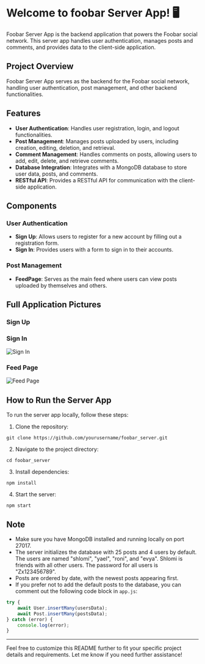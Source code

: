 # Welcome to foobar Server App! 🖥️

Foobar Server App is the backend application that powers the Foobar social network. This server app handles user authentication, manages posts and comments, and provides data to the client-side application.

## Project Overview

Foobar Server App serves as the backend for the Foobar social network, handling user authentication, post management, and other backend functionalities.

## Features

- **User Authentication**: Handles user registration, login, and logout functionalities.
- **Post Management**: Manages posts uploaded by users, including creation, editing, deletion, and retrieval.
- **Comment Management**: Handles comments on posts, allowing users to add, edit, delete, and retrieve comments.
- **Database Integration**: Integrates with a MongoDB database to store user data, posts, and comments.
- **RESTful API**: Provides a RESTful API for communication with the client-side application.

## Components

### User Authentication

- **Sign Up**: Allows users to register for a new account by filling out a registration form.
- **Sign In**: Provides users with a form to sign in to their accounts.

### Post Management

- **FeedPage**: Serves as the main feed where users can view posts uploaded by themselves and others.

## Full Application Pictures

### Sign Up




### Sign In

![Sign In](signin_screen.png)

### Feed Page

![Feed Page](post_feed.png)

## How to Run the Server App

To run the server app locally, follow these steps:

1. Clone the repository:

```
git clone https://github.com/yourusername/foobar_server.git
```

2. Navigate to the project directory:

```
cd foobar_server
```

3. Install dependencies:

```
npm install
```

4. Start the server:

```
npm start
```

## Note

- Make sure you have MongoDB installed and running locally on port 27017.
- The server initializes the database with 25 posts and 4 users by default. The users are named "shlomi", "yael", "roni", and "evya". Shlomi is friends with all other users. The password for all users is "Zx123456789".
- Posts are ordered by date, with the newest posts appearing first.
- If you prefer not to add the default posts to the database, you can comment out the following code block in `app.js`:

```javascript
try {
    await User.insertMany(usersData);
    await Post.insertMany(postsData);
} catch (error) {
    console.log(error);
}
```

---

Feel free to customize this README further to fit your specific project details and requirements. Let me know if you need further assistance!